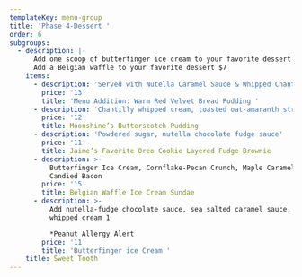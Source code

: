 ```yaml
---
templateKey: menu-group
title: 'Phase 4-Dessert '
order: 6
subgroups:
  - description: |-
      Add one scoop of butterfinger ice cream to your favorite dessert $4 
      Add a Belgian waffle to your favorite dessert $7
    items:
      - description: 'Served with Nutella Caramel Sauce & Whipped Chantilly Cream '
        price: '13'
        title: 'Menu Addition: Warm Red Velvet Bread Pudding '
      - description: 'Chantilly whipped cream, toasted oat-amaranth streusel'
        price: '12'
        title: Moonshine’s Butterscotch Pudding
      - description: 'Powdered sugar, nutella chocolate fudge sauce'
        price: '11'
        title: Jaime’s Favorite Oreo Cookie Layered Fudge Brownie
      - description: >-
          Butterfinger Ice Cream, Cornflake-Pecan Crunch, Maple Caramel, and
          Candied Bacon
        price: '15'
        title: Belgian Waffle Ice Cream Sundae
      - description: >-
          Add nutella-fudge chocolate sauce, sea salted caramel sauce, or
          whipped cream 1

          *Peanut Allergy Alert
        price: '11'
        title: 'Butterfinger ice Cream '
    title: Sweet Tooth
---
```


